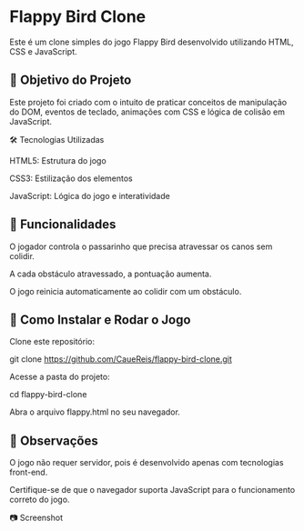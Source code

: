# Flappy Bird Clone

Este é um clone simples do jogo Flappy Bird desenvolvido utilizando HTML, CSS e JavaScript.

## 🎯 Objetivo do Projeto

Este projeto foi criado com o intuito de praticar conceitos de manipulação do DOM, eventos de teclado, animações com CSS e lógica de colisão em JavaScript.

🛠️ Tecnologias Utilizadas

HTML5: Estrutura do jogo

CSS3: Estilização dos elementos

JavaScript: Lógica do jogo e interatividade

## 📌 Funcionalidades

O jogador controla o passarinho que precisa atravessar os canos sem colidir.

A cada obstáculo atravessado, a pontuação aumenta.

O jogo reinicia automaticamente ao colidir com um obstáculo.

## 🚀 Como Instalar e Rodar o Jogo

Clone este repositório:

git clone https://github.com/CaueReis/flappy-bird-clone.git

Acesse a pasta do projeto:

cd flappy-bird-clone

Abra o arquivo flappy.html no seu navegador.

## 📌 Observações

O jogo não requer servidor, pois é desenvolvido apenas com tecnologias front-end.

Certifique-se de que o navegador suporta JavaScript para o funcionamento correto do jogo.

📷 Screenshot

